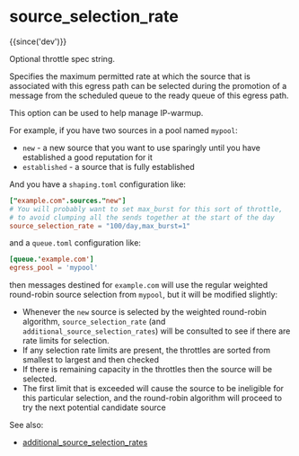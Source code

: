 # source_selection_rate

{{since('dev')}}

Optional throttle spec string.

Specifies the maximum permitted rate at which the source that is
associated with this egress path can be selected during the promotion
of a message from the scheduled queue to the ready queue of this egress
path.

This option can be used to help manage IP-warmup.

For example, if you have two sources in a pool named `mypool`:

 * `new` - a new source that you want to use sparingly until you have established a good reputation for it
 * `established` - a source that is fully established

And you have a `shaping.toml` configuration like:

```toml
["example.com".sources."new"]
# You will probably want to set max_burst for this sort of throttle,
# to avoid clumping all the sends together at the start of the day
source_selection_rate = "100/day,max_burst=1"
```

and a `queue.toml` configuration like:

```toml
[queue.'example.com']
egress_pool = 'mypool'
```

then messages destined for `example.com` will use the regular weighted round-robin
source selection from `mypool`, but it will be modified slightly:

 * Whenever the `new` source is selected by the weighted round-robin
   algorithm, `source_selection_rate` (and `additional_source_selection_rates`)
   will be consulted to see if there are rate limits for selection.
 * If any selection rate limits are present, the throttles are sorted from
   smallest to largest and then checked
 * If there is remaining capacity in the throttles then the source will be selected.
 * The first limit that is exceeded will cause the source to be ineligible
   for this particular selection, and the round-robin algorithm will proceed
   to try the next potential candidate source

See also:

 * [additional_source_selection_rates](additional_source_selection_rates.md)
